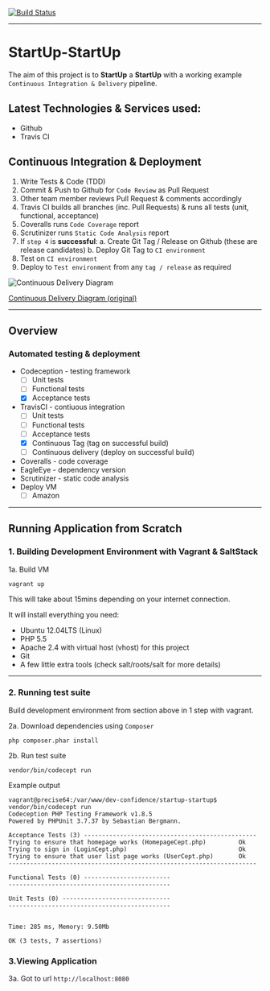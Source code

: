 [![Build Status](https://travis-ci.org/dev-confidence/startup-startup.svg?branch=master)](https://travis-ci.org/dev-confidence/startup-startup)

---

# StartUp-StartUp

The aim of this project is to **StartUp** a **StartUp** with a working example `Continuous Integration & Delivery` pipeline.

## Latest Technologies & Services used:

* Github
* Travis CI

## Continuous Integration & Deployment

1. Write Tests & Code (TDD)
2. Commit & Push to Github for `Code Review` as Pull Request
3. Other team member reviews Pull Request & comments accordingly
4. Travis CI builds all branches (inc. Pull Requests) & runs all tests (unit, functional, acceptance) 
5. Coveralls runs `Code Coverage` report
6. Scrutinizer runs `Static Code Analysis` report
6. If `step 4` is **successful**: 
     a. Create Git Tag / Release on Github (these are release candidates)
     b. Deploy Git Tag to `CI environment`
7. Test on `CI environment`
8. Deploy to `Test environment` from any `tag / release` as required

![Continuous Delivery Diagram](https://raw.githubusercontent.com/dev-confidence/startup-startup/master/docs/img/continuous_delivery.png)

[Continuous Delivery Diagram (original)](https://raw.githubusercontent.com/dev-confidence/startup-startup/master/docs/img/continuous_delivery.png)

---

## Overview

### Automated testing & deployment

* Codeception - testing framework
    - [ ] Unit tests
    - [ ] Functional tests
    - [x] Acceptance tests
* TravisCI - contiuous integration
    - [ ] Unit tests
    - [ ] Functional tests
    - [ ] Acceptance tests
    - [x] Continuous Tag (tag on successful build)
    - [ ] Continuous delivery (deploy on successful build)
* Coveralls - code coverage
* EagleEye - dependency version
* Scrutinizer - static code analysis
* Deploy VM
    - [ ] Amazon

---

## Running Application from Scratch

### 1. Building Development Environment with Vagrant & SaltStack

1a. Build VM

```
vagrant up
```

This will take about 15mins depending on your internet connection.

It will install everything you need:

* Ubuntu 12.04LTS (Linux)
* PHP 5.5
* Apache 2.4 with virtual host (vhost) for this project
* Git
* A few little extra tools (check salt/roots/salt for more details)

---

### 2. Running test suite

Build development environment from section above in 1 step with vagrant.

2a. Download dependencies using `Composer`

```
php composer.phar install
```

2b. Run test suite

```
vendor/bin/codecept run
```

Example output

```
vagrant@precise64:/var/www/dev-confidence/startup-startup$ vendor/bin/codecept run
Codeception PHP Testing Framework v1.8.5
Powered by PHPUnit 3.7.37 by Sebastian Bergmann.

Acceptance Tests (3) ------------------------------------------------
Trying to ensure that homepage works (HomepageCept.php)         Ok
Trying to sign in (LoginCept.php)                               Ok
Trying to ensure that user list page works (UserCept.php)       Ok
---------------------------------------------------------------------

Functional Tests (0) ------------------------
---------------------------------------------

Unit Tests (0) ------------------------------
---------------------------------------------


Time: 285 ms, Memory: 9.50Mb

OK (3 tests, 7 assertions)
```

### 3.Viewing Application

3a. Got to url `http://localhost:8080`
